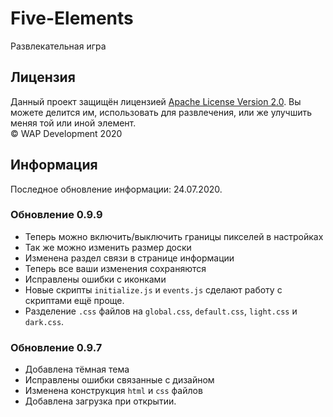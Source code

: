 # Five-Elements
Развлекательная игра

## Лицензия
Данный проект защищён лицензией [Apache License Version 2.0](https://www.apache.org/licenses/LICENSE-2.0.txt). 
Вы можете делится им, использовать для развлечения, или же улучшить меняя той или иной элемент.  
© WAP Development 2020

## Информация
Последное обновление информации: 24.07.2020.

### Обновление 0.9.9
- Теперь можно включить/выключить границы пикселей в настройках
- Так же можно изменить размер доски
- Изменена раздел связи в странице информации
- Теперь все ваши изменения сохраняются
- Исправлены ошибки с иконками
- Новые скрипты `initialize.js` и `events.js` сделают работу с скриптами ещё проще.
- Разделение `.css` файлов на `global.css`, `default.css`, `light.css` и `dark.css`.

### Обновление 0.9.7
- Добавлена тёмная тема
- Исправлены ошибки связанные с дизайном
- Изменена конструкция `html` и `css` файлов
- Добавлена загрузка при открытии.
